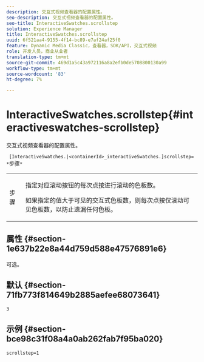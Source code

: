 ```yaml
---
description: 交互式视频查看器的配置属性。
seo-description: 交互式视频查看器的配置属性。
seo-title: InteractiveSwatches.scrollstep
solution: Experience Manager
title: InteractiveSwatches.scrollstep
uuid: 6f521aa4-9155-4f14-bc89-e7af24af25f0
feature: Dynamic Media Classic，查看器，SDK/API，交互式视频
role: 开发人员，商业从业者
translation-type: tm+mt
source-git-commit: 469d1a5c43a972116a8a2efb0de5708800130a99
workflow-type: tm+mt
source-wordcount: '83'
ht-degree: 7%

---
```



# InteractiveSwatches.scrollstep{#interactiveswatches-scrollstep}

交互式视频查看器的配置属性。

` [InteractiveSwatches.|<containerId>_interactiveSwatches.]scrollstep= *`步骤`*`

<table id="table_441553CD34C94A58A9D7CBF772DEDDB6"> 
 <tbody> 
  <tr> 
   <td colname="col1"> <p> <span class="codeph"><span class="varname"> 步骤</span></span> </p> </td> 
   <td colname="col2"> <p>指定对应滚动按钮的每次点按进行滚动的色板数。 </p> <p>如果指定的值大于可见的交互式色板数，则每次点按仅滚动可见色板数，以防止遗漏任何色板。 </p> </td> 
  </tr> 
 </tbody> 
</table>

## 属性 {#section-1e637b22e8a44d759d588e47576891e6}

可选。

## 默认 {#section-71fb773f814649b2885aefee68073641}

`3`

## 示例 {#section-bce98c31f08a4a0ab262fab7f95ba020}

```
scrollstep=1
```

